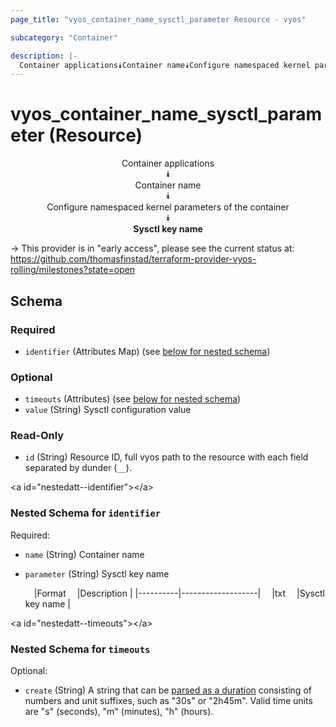 ```yaml
---
page_title: "vyos_container_name_sysctl_parameter Resource - vyos"

subcategory: "Container"

description: |- 
  Container applications⯯Container name⯯Configure namespaced kernel parameters of the container⯯Sysctl key name
---
```


# vyos_container_name_sysctl_parameter (Resource)
<center>

Container applications  
⯯  
Container name  
⯯  
Configure namespaced kernel parameters of the container  
⯯  
**Sysctl key name**


</center>

-> This provider is in "early access", please see the current status at: https://github.com/thomasfinstad/terraform-provider-vyos-rolling/milestones?state=open

## Schema

### Required

- `identifier` (Attributes Map) (see [below for nested schema](#nestedatt--identifier))

### Optional

- `timeouts` (Attributes) (see [below for nested schema](#nestedatt--timeouts))
- `value` (String) Sysctl configuration value

### Read-Only

- `id` (String) Resource ID, full vyos path to the resource with each field separated by dunder (`__`).

&lt;a id=&#34;nestedatt--identifier&#34;&gt;&lt;/a&gt;
### Nested Schema for `identifier`

Required:

- `name` (String) Container name
- `parameter` (String) Sysctl key name

    &emsp;|Format  &emsp;|Description      |
    |----------|-------------------|
    &emsp;|txt     &emsp;|Sysctl key name  |


&lt;a id=&#34;nestedatt--timeouts&#34;&gt;&lt;/a&gt;
### Nested Schema for `timeouts`

Optional:

- `create` (String) A string that can be [parsed as a duration](https://pkg.go.dev/time#ParseDuration) consisting of numbers and unit suffixes, such as &#34;30s&#34; or &#34;2h45m&#34;. Valid time units are &#34;s&#34; (seconds), &#34;m&#34; (minutes), &#34;h&#34; (hours).  

